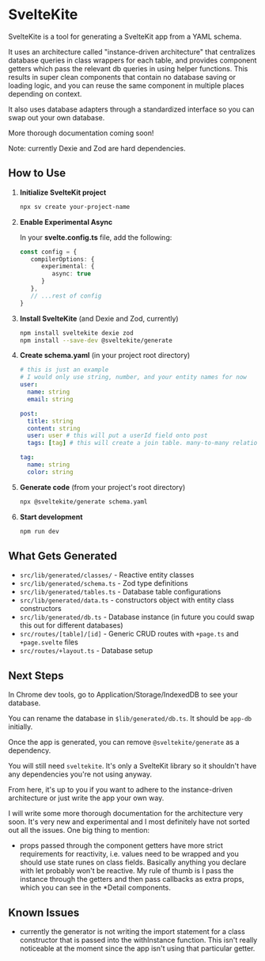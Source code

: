 # SvelteKite

SvelteKite is a tool for generating a SvelteKit app from a YAML schema.

It uses an architecture called "instance-driven architecture" that centralizes database queries in class wrappers for each table, and provides component getters which pass the relevant db queries in using helper functions. This results in super clean components that contain no database saving or loading logic, and you can reuse the same component in multiple places depending on context.


It also uses database adapters through a standardized interface so you can swap out your own database.

More thorough documentation coming soon!

Note: currently Dexie and Zod are hard dependencies.

## How to Use

1. **Initialize SvelteKit project**
   ```bash
   npx sv create your-project-name
   ```

2. **Enable Experimental Async**

   In your **svelte.config.ts** file, add the following:

   ```ts
   const config = {
      compilerOptions: {
         experimental: {
            async: true
         }
      },
      // ...rest of config
   }
   ````

3. **Install SvelteKite** (and Dexie and Zod, currently)
   ```bash
   npm install sveltekite dexie zod
   npm install --save-dev @sveltekite/generate
   ```

4. **Create schema.yaml** (in your project root directory)
   ```yaml
   # this is just an example
   # I would only use string, number, and your entity names for now
   user:
     name: string
     email: string

   post:
     title: string
     content: string
     user: user # this will put a userId field onto post
     tags: [tag] # this will create a join table. many-to-many relations MUST have a plural name

   tag:
     name: string
     color: string
   ```

5. **Generate code** (from your project's root directory)
   ```bash
   npx @sveltekite/generate schema.yaml
   ```

6. **Start development**
   ```bash
   npm run dev
   ```

## What Gets Generated

- `src/lib/generated/classes/` - Reactive entity classes
- `src/lib/generated/schema.ts` - Zod type definitions
- `src/lib/generated/tables.ts` - Database table configurations
- `src/lib/generated/data.ts` - constructors object with entity class constructors
- `src/lib/generated/db.ts` - Database instance (in future you could swap this out for different databases)
- `src/routes/[table]/[id]` - Generic CRUD routes with `+page.ts` and `+page.svelte` files
- `src/routes/+layout.ts` - Database setup

## Next Steps

In Chrome dev tools, go to Application/Storage/IndexedDB to see your database.

You can rename the database in `$lib/generated/db.ts`. It should be `app-db` initially.

Once the app is generated, you can remove `@sveltekite/generate` as a dependency.

You will still need `sveltekite`. It's only a SvelteKit library so it shouldn't have any dependencies you're not using anyway.

From here, it's up to you if you want to adhere to the instance-driven architecture or just write the app your own way.

I will write some more thorough documentation for the architecture very soon. It's very new and experimental and I most definitely have not sorted out all the issues. One big thing to mention:

- props passed through the component getters have more strict requirements for reactivity, i.e. values need to be wrapped and you should use state runes on class fields. Basically anything you declare with let probably won't be reactive. My rule of thumb is I pass the instance through the getters and then pass callbacks as extra props, which you can see in the *Detail components.

## Known Issues

- currently the generator is not writing the import statement for a class constructor that is passed into the withInstance function. This isn't really noticeable at the moment since the app isn't using that particular getter.
